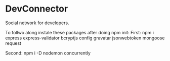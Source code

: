 # DevConnector
Social network for developers.

To follwo along instale these packages after doing npm init:
First:
npm i express express-validator bcryptjs config gravatar jsonwebtoken mongoose request

Second:
npm i -D nodemon concurrently
